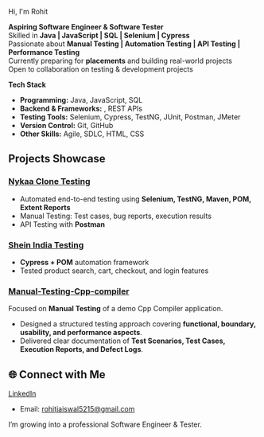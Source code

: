  Hi, I'm Rohit 

**Aspiring Software Engineer & Software Tester**  
 Skilled in **Java | JavaScript | SQL |  Selenium | Cypress**  
 Passionate about **Manual Testing | Automation Testing | API Testing | Performance Testing**  
 Currently preparing for **placements** and building real-world projects  
 Open to collaboration on testing & development projects
 

**Tech Stack**
- **Programming:** Java, JavaScript, SQL  
- **Backend & Frameworks:** , REST APIs  
- **Testing Tools:** Selenium, Cypress, TestNG, JUnit, Postman, JMeter  
- **Version Control:** Git, GitHub  
- **Other Skills:** Agile, SDLC, HTML, CSS
  

## Projects Showcase 
###  [Nykaa Clone Testing](https://github.com/RohitJaiswal5215/naykaa-automation-testing)
- Automated end-to-end testing using **Selenium, TestNG, Maven, POM, Extent Reports**  
- Manual Testing: Test cases, bug reports, execution results  
- API Testing with **Postman**  

### [Shein India Testing](https://github.com/RohitJaiswal5215/shein-india-automation-project)
- **Cypress + POM** automation framework  
- Tested product search, cart, checkout, and login features
  
### [Manual-Testing-Cpp-compiler](https://github.com/RohitJaiswal5215/Manual-Testing-Cpp-compiler)
Focused on **Manual Testing** of a demo Cpp Compiler application.  
- Designed a structured testing approach covering **functional, boundary, usability, and performance aspects**.  
- Delivered clear documentation of **Test Scenarios, Test Cases, Execution Reports, and Defect Logs**.  



## 🌐 Connect with Me
[LinkedIn](https://www.linkedin.com/in/rohit-software-engineer/)  
-  Email: rohitjaiswal5215@gmail.com  

 I’m growing into a professional Software Engineer & Tester.
